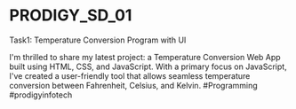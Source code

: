 # PRODIGY_SD_01
Task1: Temperature Conversion Program with UI  

I'm thrilled to share my latest project:
a Temperature Conversion Web App built using HTML, CSS, and JavaScript. 
With a primary focus on JavaScript,
I've created a user-friendly tool that allows seamless temperature conversion between Fahrenheit, 
Celsius, and Kelvin. #Programming #prodigyinfotech
